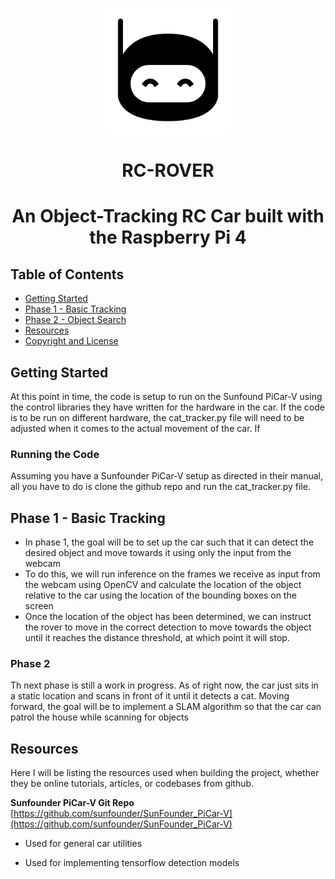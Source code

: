 <p align="center">
    <br>
    <img src="https://github.com/antonioverdi/Text-Generation-GUI/blob/master/docs/imgs/happy-robot.png" width="200"/>
    <br>
<p>
<h1 align="center">
<p> RC-ROVER </p>
</h1>
<h1 align="center">
<p> An Object-Tracking RC Car built with the Raspberry Pi 4</p>
</h1>

## Table of Contents

- [Getting Started](#getting-started)
- [Phase 1 - Basic Tracking](#phase-1---basic-tracking)
- [Phase 2 - Object Search](#phase-2---object-search)
- [Resources](#resources)
- [Copyright and License](#copyright-and-license)

## Getting Started
At this point in time, the code is setup to run on the Sunfound PiCar-V using the control libraries they have written for the hardware in the car. If the code is to be run on different hardware, the cat_tracker.py file will need to be adjusted when it comes to the actual movement of the car. If 

### Running the Code
Assuming you have a Sunfounder PiCar-V setup as directed in their manual, all you have to do is clone the github repo and run the cat_tracker.py file.

## Phase 1 - Basic Tracking
- In phase 1, the goal will be to set up the car such that it can detect the desired object and move towards it using only the input from the webcam
- To do this, we will run inference on the frames we receive as input from the webcam using OpenCV and calculate the location of the object relative to the car using the location of the bounding boxes on the screen
- Once the location of the object has been determined, we can instruct the rover to move in the correct detection to move towards the object until it reaches the distance threshold, at which point it will stop.

### Phase 2
Th next phase is still a work in progress. As of right now, the car just sits in a static location and scans in front of it until it detects a cat. Moving forward, the goal will be to implement a SLAM algorithm so that the car can patrol the house while scanning for objects

## Resources
Here I will be listing the resources used when building the project, whether they be online tutorials, articles, or codebases from github.

**Sunfounder PiCar-V Git Repo** [https://github.com/sunfounder/SunFounder_PiCar-V](https://github.com/sunfounder/SunFounder_PiCar-V)

- Used for general car utilities

- Used for implementing tensorflow detection models



